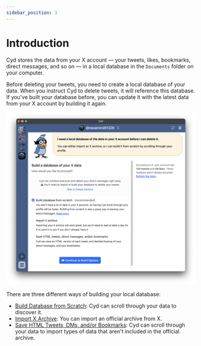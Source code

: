 ```yaml
---
sidebar_position: 1
---
```


# Introduction

Cyd stores the data from your X account &mdash; your tweets, likes, bookmarks, direct messages, and so on &mdash; in a local database in the `Documents` folder on your computer.

Before deleting your tweets, you need to create a local database of your data. When you instruct Cyd to delete tweets, it will reference this database. If you've built your database before, you can update it with the latest data from your X account by building it again.

![Build a database of your X data](./img/local-database.png)

There are three different ways of building your local database:

- [Build Database from Scratch](./build): Cyd can scroll through your data to discover it.
- [Import X Archive](./import): You can import an official archive from X.
- [Save HTML Tweets, DMs, and/or Bookmarks](./archive): Cyd can scroll through your data to import types of data that aren't included in the official archive.